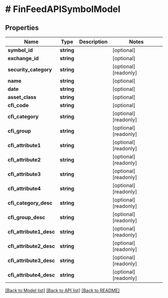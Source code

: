 # # FinFeedAPISymbolModel

## Properties

Name | Type | Description | Notes
------------ | ------------- | ------------- | -------------
**symbol_id** | **string** |  | [optional]
**exchange_id** | **string** |  | [optional]
**security_category** | **string** |  | [optional] [readonly]
**name** | **string** |  | [optional]
**date** | **string** |  | [optional]
**asset_class** | **string** |  | [optional]
**cfi_code** | **string** |  | [optional]
**cfi_category** | **string** |  | [optional] [readonly]
**cfi_group** | **string** |  | [optional] [readonly]
**cfi_attribute1** | **string** |  | [optional] [readonly]
**cfi_attribute2** | **string** |  | [optional] [readonly]
**cfi_attribute3** | **string** |  | [optional] [readonly]
**cfi_attribute4** | **string** |  | [optional] [readonly]
**cfi_category_desc** | **string** |  | [optional] [readonly]
**cfi_group_desc** | **string** |  | [optional] [readonly]
**cfi_attribute1_desc** | **string** |  | [optional] [readonly]
**cfi_attribute2_desc** | **string** |  | [optional] [readonly]
**cfi_attribute3_desc** | **string** |  | [optional] [readonly]
**cfi_attribute4_desc** | **string** |  | [optional] [readonly]

[[Back to Model list]](../../README.md#models) [[Back to API list]](../../README.md#endpoints) [[Back to README]](../../README.md)
